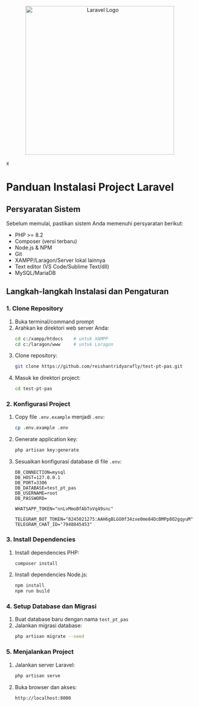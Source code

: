 <p align="center"><a href="https://laravel.com" target="_blank"><img src="https://raw.githubusercontent.com/laravel/art/master/logo-lockup/5%20SVG/2%20CMYK/1%20Full%20Color/laravel-logolockup-cmyk-red.svg" width="400" alt="Laravel Logo"></a></p> x

# Panduan Instalasi Project Laravel

## Persyaratan Sistem

Sebelum memulai, pastikan sistem Anda memenuhi persyaratan berikut:

-   PHP >= 8.2
-   Composer (versi terbaru)
-   Node.js & NPM
-   Git
-   XAMPP/Laragon/Server lokal lainnya
-   Text editor (VS Code/Sublime Text/dll)
-   MySQL/MariaDB

## Langkah-langkah Instalasi dan Pengaturan

### 1. Clone Repository

1. Buka terminal/command prompt
2. Arahkan ke direktori web server Anda:
    ```bash
    cd c:/xampp/htdocs    # untuk XAMPP
    cd c:/laragon/www     # untuk Laragon
    ```
3. Clone repository:
    ```bash
    git clone https://github.com/reishantridyarafly/test-pt-pas.git
    ```
4. Masuk ke direktori project:
    ```bash
    cd test-pt-pas
    ```

### 2. Konfigurasi Project

1. Copy file `.env.example` menjadi `.env`:
    ```bash
    cp .env.example .env
    ```
2. Generate application key:
    ```bash
    php artisan key:generate
    ```
3. Sesuaikan konfigurasi database di file `.env`:

    ```
    DB_CONNECTION=mysql
    DB_HOST=127.0.0.1
    DB_PORT=3306
    DB_DATABASE=test_pt_pas
    DB_USERNAME=root
    DB_PASSWORD=

    WHATSAPP_TOKEN="nnLvMmoBfAbToVq49snc"

    TELEGRAM_BOT_TOKEN="8245021275:AAH6gBLGO0f34zxe0me84DcBMPp8O2gqyuM"
    TELEGRAM_CHAT_ID="7948845453"
    ```

### 3. Install Dependencies

1. Install dependencies PHP:
    ```bash
    composer install
    ```
2. Install dependencies Node.js:
    ```bash
    npm install
    npm run build
    ```

### 4. Setup Database dan Migrasi

1. Buat database baru dengan nama `test_pt_pas`
2. Jalankan migrasi database:
    ```bash
    php artisan migrate --seed
    ```

### 5. Menjalankan Project

1. Jalankan server Laravel:
    ```bash
    php artisan serve
    ```
2. Buka browser dan akses:
    ```
    http://localhost:8000
    ```

